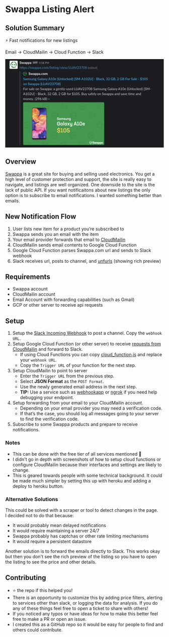 # Swappa Listing Alert  

## Solution Summary  
⚡ Fast notifications for new listings

Email → CloudMailin → Cloud Function → Slack

![Slack Screenshot](/screenshots/slack_screenshot.png "Screenshot of Notification in Slack")

## Overview
[Swappa](https://swappa.com) is a great site for buying and selling used electronics. You get a high level of customer protection and support, the site is really easy to navigate, and listings are well organized. One downside to the site is the lack of public API. If you want notificaitons about new listings the only option is to subscribe to email notifications. I wanted something better than emails. 

## New Notification Flow  
1. User lists new item for a product you’re subscribed to
2. Swappa sends you an email with the item
3. Your email provider forwards that email to [CloudMailin](http://cloudmailin.com)
4. CloudMailin sends email contents to Google Cloud Function
5. Google Cloud Function parses Swappa.com url and sends to Slack webhook
6. Slack receives url, posts to channel, and [unfurls](https://api.slack.com/docs/message-link-unfurling) (showing rich preview)

## Requirements
* Swappa account
* CloudMailin account
* Email Account with forwarding capabilities (such as Gmail)
* GCP or other server to receive api requests

## Setup
1. Setup the [Slack Incoming Webhook](https://slack.com/apps/A0F7XDUAZ-incoming-webhooks) to post a channel. Copy the `webhook URL`.
2. Setup Google Cloud Function (or other server) to receive [requests from CloudMailin](https://docs.cloudmailin.com/http_post_formats/) and forward to Slack. 
    * If using Cloud Functions you can copy [cloud_function.js](cloud_function.js) and replace your `webhook URL`.
    * Copy the `Trigger URL` of your function for the next step.
3. Setup CloudMailin to point to server
    * Enter the `Trigger URL` from the previous step.
    * Select **JSON Format** as the `POST Format`.
    * Use the newly generated email address in the next step.
    * **TIP:** Use a service such as [webhookapp](webhookapp.com) or [ngrok](ngrok.com) if you need help debugging your endpoint.
4. Setup forwarding from your email to your CloudMailin account.
    * Depending on your email provider you may need a verification code.
    * If that’s the case, you should log all messages going to your server to find the verification code.
5. Subscribe to some Swappa products and prepare to receive notifications.

### Notes
* This can be done with the free tier of all services mentioned 🎉
* I didn't go in depth with screenshots of how to setup cloud functions or configure CloudMailin because their interfaces and settings are likely to change.
* This is geared towards people with some technical background. It could be made much simpler by setting this up with heroku and adding a deploy to heroku button.


### Alternative Solutions
This could be solved with a scraper or tool to detect changes in the page.  
I decided not to do that because:  
* It would probably mean delayed notifications
* It would require maintaining a server 24/7
* Swappa probably has captchas or other rate limiting mechanisms
* It would require a persistent datastore

Another solution is to forward the emails directly to Slack. This works okay but then you don't see the rich preview of the listing so you have to open the listing to see the price and other details. 

## Contributing
* ⭐ the repo if this helped you!
* There is an opportunity to customize this by adding price filters, alerting to services other than slack, or logging the data for analysis. If you do any of these things feel free to open a ticket to share with others!
* If you noticed any typos or have ideas for how to make this better feel free to make a PR or open an issue.
* I created this as a GitHub repo so it would be easy for people to find and others could contribute.